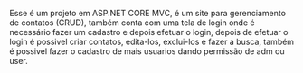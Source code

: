 Esse é um projeto em ASP.NET CORE MVC, é um site para gerenciamento de contatos (CRUD),
também conta com uma tela de login onde é necessário fazer um cadastro e depois efetuar o login,
depois de efetuar o login é possivel criar contatos, edita-los, exclui-los e fazer a busca,
também é possivel fazer o cadastro de mais usuarios dando permissão de adm ou user.


